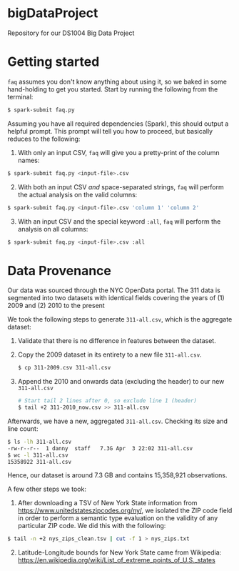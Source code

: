 # bigDataProject
Repository for our DS1004 Big Data Project

# Getting started
`faq` assumes you don't know anything about using it, so we baked in some hand-holding to get you started. Start by running the following from the terminal:

```bash
$ spark-submit faq.py
```

Assuming you have all required dependencies (Spark), this should output a helpful prompt. This prompt will tell you how to proceed, but basically reduces to the following:

1. With only an input CSV, `faq` will give you a pretty-print of the column names:

  ```bash
  $ spark-submit faq.py <input-file>.csv
  ```

2. With both an input CSV *and* space-separated strings, `faq` will perform the actual analysis on the valid columns:

  ```bash
  $ spark-submit faq.py <input-file>.csv 'column 1' 'column 2'
  ```

3. With an input CSV and the special keyword `:all`, `faq` will perform the analysis on all columns:

  ```bash
  $ spark-submit faq.py <input-file>.csv :all
  ```

# Data Provenance

Our data was sourced through the NYC OpenData portal. The 311 data is segmented into two datasets with identical fields covering the years of (1) 2009 and (2) 2010 to the present

We took the following steps to generate `311-all.csv`, which is the aggregate dataset:

1. Validate that there is no difference in features between the dataset.

2. Copy the 2009 dataset in its entirety to a new file `311-all.csv`.

	```bash
	$ cp 311-2009.csv 311-all.csv
	```
3. Append the 2010 and onwards data (excluding the header) to our new `311-all.csv`

	```bash
	# Start tail 2 lines after 0, so exclude line 1 (header)
	$ tail +2 311-2010_now.csv >> 311-all.csv
	```

Afterwards, we have a new, aggregated `311-all.csv`. Checking its size and line count:

```bash
$ ls -lh 311-all.csv
-rw-r--r--  1 danny  staff   7.3G Apr  3 22:02 311-all.csv
$ wc -l 311-all.csv
15358922 311-all.csv
```

Hence, our dataset is around 7.3 GB and contains 15,358,921 observations.

A few other steps we took:

1. After downloading a TSV of New York State information from https://www.unitedstateszipcodes.org/ny/, we isolated the ZIP code field in order to perform a semantic type evaluation on the validity of any particular ZIP code. We did this with the following:

```bash
$ tail -n +2 nys_zips_clean.tsv | cut -f 1 > nys_zips.txt 
```

2. Latitude-Longitude bounds for New York State came from Wikipedia: https://en.wikipedia.org/wiki/List_of_extreme_points_of_U.S._states